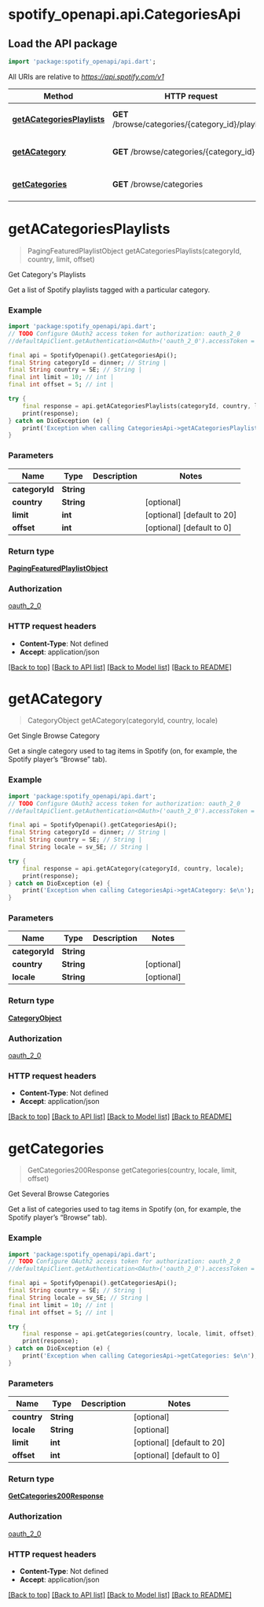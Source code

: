 # spotify_openapi.api.CategoriesApi

## Load the API package
```dart
import 'package:spotify_openapi/api.dart';
```

All URIs are relative to *https://api.spotify.com/v1*

Method | HTTP request | Description
------------- | ------------- | -------------
[**getACategoriesPlaylists**](CategoriesApi.md#getacategoriesplaylists) | **GET** /browse/categories/{category_id}/playlists | Get Category&#39;s Playlists 
[**getACategory**](CategoriesApi.md#getacategory) | **GET** /browse/categories/{category_id} | Get Single Browse Category 
[**getCategories**](CategoriesApi.md#getcategories) | **GET** /browse/categories | Get Several Browse Categories 


# **getACategoriesPlaylists**
> PagingFeaturedPlaylistObject getACategoriesPlaylists(categoryId, country, limit, offset)

Get Category's Playlists 

Get a list of Spotify playlists tagged with a particular category. 

### Example
```dart
import 'package:spotify_openapi/api.dart';
// TODO Configure OAuth2 access token for authorization: oauth_2_0
//defaultApiClient.getAuthentication<OAuth>('oauth_2_0').accessToken = 'YOUR_ACCESS_TOKEN';

final api = SpotifyOpenapi().getCategoriesApi();
final String categoryId = dinner; // String | 
final String country = SE; // String | 
final int limit = 10; // int | 
final int offset = 5; // int | 

try {
    final response = api.getACategoriesPlaylists(categoryId, country, limit, offset);
    print(response);
} catch on DioException (e) {
    print('Exception when calling CategoriesApi->getACategoriesPlaylists: $e\n');
}
```

### Parameters

Name | Type | Description  | Notes
------------- | ------------- | ------------- | -------------
 **categoryId** | **String**|  | 
 **country** | **String**|  | [optional] 
 **limit** | **int**|  | [optional] [default to 20]
 **offset** | **int**|  | [optional] [default to 0]

### Return type

[**PagingFeaturedPlaylistObject**](PagingFeaturedPlaylistObject.md)

### Authorization

[oauth_2_0](../README.md#oauth_2_0)

### HTTP request headers

 - **Content-Type**: Not defined
 - **Accept**: application/json

[[Back to top]](#) [[Back to API list]](../README.md#documentation-for-api-endpoints) [[Back to Model list]](../README.md#documentation-for-models) [[Back to README]](../README.md)

# **getACategory**
> CategoryObject getACategory(categoryId, country, locale)

Get Single Browse Category 

Get a single category used to tag items in Spotify (on, for example, the Spotify player’s “Browse” tab). 

### Example
```dart
import 'package:spotify_openapi/api.dart';
// TODO Configure OAuth2 access token for authorization: oauth_2_0
//defaultApiClient.getAuthentication<OAuth>('oauth_2_0').accessToken = 'YOUR_ACCESS_TOKEN';

final api = SpotifyOpenapi().getCategoriesApi();
final String categoryId = dinner; // String | 
final String country = SE; // String | 
final String locale = sv_SE; // String | 

try {
    final response = api.getACategory(categoryId, country, locale);
    print(response);
} catch on DioException (e) {
    print('Exception when calling CategoriesApi->getACategory: $e\n');
}
```

### Parameters

Name | Type | Description  | Notes
------------- | ------------- | ------------- | -------------
 **categoryId** | **String**|  | 
 **country** | **String**|  | [optional] 
 **locale** | **String**|  | [optional] 

### Return type

[**CategoryObject**](CategoryObject.md)

### Authorization

[oauth_2_0](../README.md#oauth_2_0)

### HTTP request headers

 - **Content-Type**: Not defined
 - **Accept**: application/json

[[Back to top]](#) [[Back to API list]](../README.md#documentation-for-api-endpoints) [[Back to Model list]](../README.md#documentation-for-models) [[Back to README]](../README.md)

# **getCategories**
> GetCategories200Response getCategories(country, locale, limit, offset)

Get Several Browse Categories 

Get a list of categories used to tag items in Spotify (on, for example, the Spotify player’s “Browse” tab). 

### Example
```dart
import 'package:spotify_openapi/api.dart';
// TODO Configure OAuth2 access token for authorization: oauth_2_0
//defaultApiClient.getAuthentication<OAuth>('oauth_2_0').accessToken = 'YOUR_ACCESS_TOKEN';

final api = SpotifyOpenapi().getCategoriesApi();
final String country = SE; // String | 
final String locale = sv_SE; // String | 
final int limit = 10; // int | 
final int offset = 5; // int | 

try {
    final response = api.getCategories(country, locale, limit, offset);
    print(response);
} catch on DioException (e) {
    print('Exception when calling CategoriesApi->getCategories: $e\n');
}
```

### Parameters

Name | Type | Description  | Notes
------------- | ------------- | ------------- | -------------
 **country** | **String**|  | [optional] 
 **locale** | **String**|  | [optional] 
 **limit** | **int**|  | [optional] [default to 20]
 **offset** | **int**|  | [optional] [default to 0]

### Return type

[**GetCategories200Response**](GetCategories200Response.md)

### Authorization

[oauth_2_0](../README.md#oauth_2_0)

### HTTP request headers

 - **Content-Type**: Not defined
 - **Accept**: application/json

[[Back to top]](#) [[Back to API list]](../README.md#documentation-for-api-endpoints) [[Back to Model list]](../README.md#documentation-for-models) [[Back to README]](../README.md)

